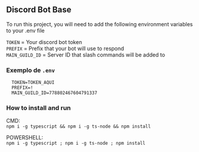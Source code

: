 ## Discord Bot Base

To run this project, you will need to add the following environment variables to your .env file

`TOKEN` = Your discord bot token\
`PREFIX` = Prefix that your bot will use to respond\
`MAIN_GUILD_ID` = Server ID that slash commands will be added to

### Exemplo de `.env`

```env
  TOKEN=TOKEN_AQUI
  PREFIX=!
  MAIN_GUILD_ID=778802467604791337
```

### How to install and run

CMD:\
`npm i -g typescript && npm i -g ts-node && npm install`

POWERSHELL:\
`npm i -g typescript ; npm i -g ts-node ; npm install`

